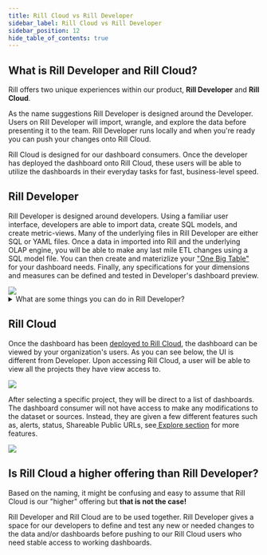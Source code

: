 ```yaml
---
title: Rill Cloud vs Rill Developer 
sidebar_label: Rill Cloud vs Rill Developer 
sidebar_position: 12
hide_table_of_contents: true
---
```


## What is Rill Developer and Rill Cloud?

Rill offers two unique experiences within our product, **Rill Developer** and **Rill Cloud**.

As the name suggestions Rill Developer is designed around the Developer. Users on Rill Developer will import, wrangle, and explore the data before presenting it to the team. Rill Developer runs locally and when you're ready you can push your changes onto Rill Cloud.

Rill Cloud is designed for our dashboard consumers. Once the developer has deployed the dashboard onto Rill Cloud, these users will be able to utilize the dashboards in their everyday tasks for fast, business-level speed.





## Rill Developer

Rill Developer is designed around developers. Using a familiar user interface, developers are able to import data, create SQL models, and create metric-views. Many of the underlying files in Rill Developer are either SQL or YAML files. Once a data in imported into Rill and the underlying OLAP engine, you will be able to make any last mile ETL changes using a SQL model file. You can then create and materizlize your ["One Big Table"](../build/models/models.md) for your dashboard needs. Finally, any specifications for your dimensions and measures can be defined and tested in Developer's dashboard preview.

<img src = '/img/concepts/rcvsrd/empty-project.png' class='rounded-gif' />
<br />

<details> 
    <summary> What are some things you can do in Rill Developer?</summary>

    From source ingestion, modeling, to dashboard. 
| UI  : <img src = '/img/concepts/rcvsrd/DevUI.gif' class='rounded-gif' /> | Adding Sources:  <img src = '/img/concepts/rcvsrd/Adding-Data.gif' class='rounded-gif' /> |
|:---:|:---:|
| **Creating Models:** <img src = '/img/concepts/rcvsrd/Add-Model.gif' class='rounded-gif' />  | **Creating Dashboards:** <img src = '/img/concepts/rcvsrd/Add-Dashboard.gif' class='rounded-gif' />  |
</details>


## Rill Cloud

Once the dashboard has been [deployed to Rill Cloud](../deploy/existing-project/existing-project.md), the dashboard can be viewed by your organization's users. As you can see below, the UI is different from Developer. Upon accessing Rill Cloud, a user will be able to view all the projects they have view access to. 


<img src = '/img/concepts/rcvsrd/rill-cloud-projects.png' class='rounded-gif' />
<br />

 After selecting a specific project, they will be direct to a list of dashboards. The dashboard consumer will not have access to make any modifications to the dataset or sources. Instead, they are given a few different features such as, alerts, status, Shareable Public URLs, see[ Explore section](../explore/dashboard-101.md) for more features.

<img src = '/img/concepts/rcvsrd/Rill-cloud.png' class='rounded-gif' />

## Is Rill Cloud a higher offering than Rill Developer?

Based on the naming, it might be confusing and easy to assume that Rill Cloud is our "higher" offering but **that is not the case!** 


Rill Developer and Rill Cloud are to be used together. Rill Developer gives a space for our developers to define and test any new or needed changes to the data and/or dashboards before pushing to our Rill Cloud users who need stable access to working dashboards. 

